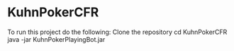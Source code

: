 # KuhnPokerCFR
To run this project do the following:
Clone the repository
cd KuhnPokerCFR
java -jar KuhnPokerPlayingBot.jar
